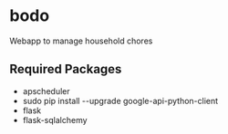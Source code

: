 # bodo
Webapp to manage household chores


## Required Packages
- apscheduler
- sudo pip install --upgrade google-api-python-client
- flask
- flask-sqlalchemy
